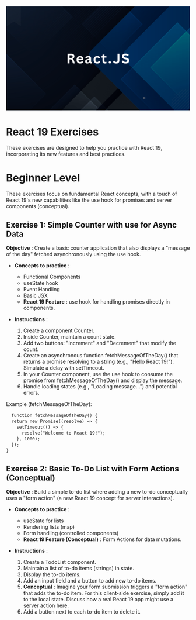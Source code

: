 ![React Cover Image](image/React.png) 
# React 19 Exercises
These exercises are designed to help you practice with React 19, incorporating its new features and best practices.

# Beginner Level
These exercises focus on fundamental React concepts, with a touch of React 19's new capabilities like the use hook for promises and server components (conceptual).

## Exercise 1: Simple Counter with use for Async Data
**Objective** : Create a basic counter application that also displays a "message of the day" fetched asynchronously using the use hook.
* **Concepts to practice** : 
    * Functional Components
    * useState hook
    * Event Handling
    * Basic JSX
    * **React 19 Feature** : use hook for handling promises directly in components.

* **Instructions** : 
  1. Create a component Counter.
  2. Inside Counter, maintain a count state. 
  3. Add two buttons: "Increment" and "Decrement" that modify the count. 
  4. Create an asynchronous function fetchMessageOfTheDay() that returns a promise resolving to a string (e.g., "Hello React 19!"). Simulate a delay with setTimeout. 
  5. In your Counter component, use the use hook to consume the promise from fetchMessageOfTheDay() and display the message. 
  6. Handle loading states (e.g., "Loading message...") and potential errors.

Example (fetchMessageOfTheDay):
```
  function fetchMessageOfTheDay() {
  return new Promise((resolve) => {
    setTimeout(() => {
      resolve("Welcome to React 19!");
    }, 1000);
  });
}
```

## Exercise 2: Basic To-Do List with Form Actions (Conceptual)
**Objective** : Build a simple to-do list where adding a new to-do conceptually uses a "form action" (a new React 19 concept for server interactions).
* **Concepts to practice** :
  * useState for lists 
  * Rendering lists (map)
  * Form handling (controlled components)
  * **React 19 Feature (Conceptual)** : Form Actions for data mutations.

* **Instructions** :
  1. Create a TodoList component. 
  2. Maintain a list of to-do items (strings) in state. 
  3. Display the to-do items. 
  4. Add an input field and a button to add new to-do items. 
  5. **Conceptual** : Imagine your form submission triggers a "form action" that adds the to-do item. For this client-side exercise, simply add it to the local state. Discuss how a real React 19 app might use a server action here. 
  6. Add a button next to each to-do item to delete it.

